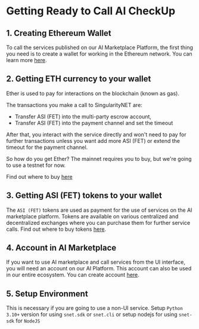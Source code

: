 # Getting Ready to Call AI CheckUp

## 1. Creating Ethereum Wallet

To call the services published on our AI Marketplace Platform, the first thing you need is to create a wallet for working in the Ethereum network. You can learn more [here](https://metamask.io/download/).

## 2. Getting ETH currency to your wallet

Ether is used to pay for interactions on the blockchain (known as gas).

The transactions you make a call to SingularityNET are:
- Transfer ASI (FET) into the multi-party escrow account,
- Transfer ASI (FET) into the payment channel and set the timeout

After that, you interact with the service directly and won't need to pay for further transactions unless you want add more ASI (FET)
or extend the timeout for the payment channel.

So how do you get Ether? The mainnet requires you to buy, but we're going to use a testnet for now.

Find out where to buy [here](https://coinmarketcap.com/currencies/ethereum/#Markets)

## 3. Getting ASI (FET) tokens to your wallet

The `ASI (FET)` tokens are used as payment for the use of services on the AI marketplace platform. Tokens are available on various centralized and decentralized exchanges where you can purchase them for further service calls. Find out where to buy tokens [here](https://coinmarketcap.com/currencies/singularitynet/#Markets).

## 4. Account in AI Marketplace
 
If you want to use AI marketplace and call services from the UI interface, you will need an account on our AI Platform. This account can also be used in our entire ecosystem. You can create account [here](https://marketplace.singularitynet.io/signup).

## 5. Setup Environment

This is necessary if you are going to use a non-UI service.
Setup `Python 3.10+` version for using `snet.sdk` or `snet.cli` or setup nodejs for using `snet-sdk` for `NodeJS`